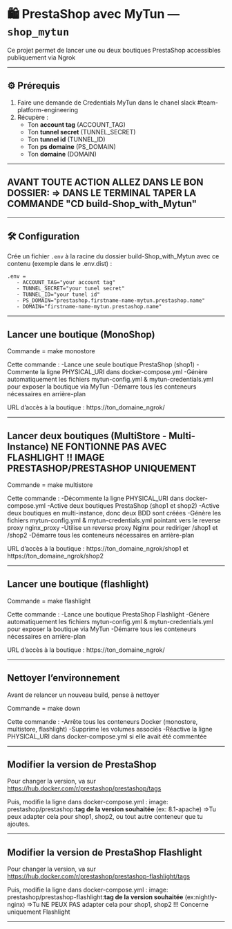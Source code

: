 # 🛍️ PrestaShop avec MyTun — `shop_mytun`

Ce projet permet de lancer une ou deux boutiques PrestaShop accessibles publiquement via Ngrok

---

## ⚙️ Prérequis

1. Faire une demande de Credentials MyTun dans le chanel slack #team-platform-engineering
2. Récupère :
   - Ton **account tag** (ACCOUNT_TAG)
   - Ton **tunnel secret** (TUNNEL_SECRET) 
   - Ton **tunnel id** (TUNNEL_ID)
   - Ton **ps domaine** (PS_DOMAIN) 
   - Ton **domaine** (DOMAIN) 

---

##  AVANT TOUTE ACTION ALLEZ DANS LE BON DOSSIER: => DANS LE TERMINAL TAPER LA COMMANDE "CD build-Shop_with_Mytun"

---

## 🛠️ Configuration

Crée un fichier `.env` à la racine du dossier build-Shop_with_Mytun avec ce contenu (exemple dans le .env.dist) :

```
.env = 
   - ACCOUNT_TAG="your account tag"
   - TUNNEL_SECRET="your tunel secret"
   - TUNNEL_ID="your tunel id"
   - PS_DOMAIN="prestashop.firstname-name-mytun.prestashop.name"
   - DOMAIN="firstname-name-mytun.prestashop.name"
```
---

## Lancer une boutique (MonoShop)

Commande = make monostore
      
Cette commande :
-Lance une seule boutique PrestaShop (shop1)
-Commente la ligne PHYSICAL_URI dans docker-compose.yml
-Génère automatiquement les fichiers mytun-config.yml & mytun-credentials.yml pour exposer la boutique via MyTun
-Démarre tous les conteneurs nécessaires en arrière-plan

URL d’accès à la boutique : https://ton_domaine_ngrok/

---

## Lancer deux boutiques (MultiStore - Multi-Instance) NE FONTIONNE PAS AVEC FLASHLIGHT !! IMAGE PRESTASHOP/PRESTASHOP UNIQUEMENT

Commande = make multistore

Cette commande :
-Décommente la ligne PHYSICAL_URI dans docker-compose.yml
-Active deux boutiques PrestaShop (shop1 et shop2)
-Active deux boutiques en multi-instance, donc deux BDD sont créées
-Génère les fichiers mytun-config.yml & mytun-credentials.yml pointant vers le reverse proxy nginx_proxy
-Utilise un reverse proxy Nginx pour rediriger /shop1 et /shop2
-Démarre tous les conteneurs nécessaires en arrière-plan

URL d’accès à la boutique : https://ton_domaine_ngrok/shop1 et https://ton_domaine_ngrok/shop2

---

## Lancer une boutique (flashlight)

Commande = make flashlight
      
Cette commande :
-Lance une boutique PrestaShop Flashlight
-Génère automatiquement les fichiers mytun-config.yml & mytun-credentials.yml pour exposer la boutique via MyTun
-Démarre tous les conteneurs nécessaires en arrière-plan

URL d’accès à la boutique : https://ton_domaine_ngrok/

---

## Nettoyer l’environnement

Avant de relancer un nouveau build, pense à nettoyer 

Commande = make down 

Cette commande :
-Arrête tous les conteneurs Docker (monostore, multistore, flashlight)
-Supprime les volumes associés
-Réactive la ligne PHYSICAL_URI dans docker-compose.yml si elle avait été commentée

---

## Modifier la version de PrestaShop

Pour changer la version, va sur https://hub.docker.com/r/prestashop/prestashop/tags

Puis, modifie la ligne dans docker-compose.yml : 
image: prestashop/prestashop:**tag de la version souhaitée** (ex: 8.1-apache)
=>Tu peux adapter cela pour shop1, shop2, ou tout autre conteneur que tu ajoutes.

---

## Modifier la version de PrestaShop Flashlight

Pour changer la version, va sur https://hub.docker.com/r/prestashop/prestashop-flashlight/tags

Puis, modifie la ligne dans docker-compose.yml : 
image: prestashop/prestashop-flashlight:**tag de la version souhaitée** (ex:nightly-nginx)
=>Tu NE PEUX PAS adapter cela pour shop1, shop2 !!! Concerne uniquement Flashlight

---
